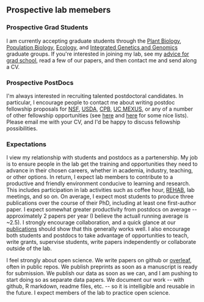 ## Prospective lab memebers

### Prospective Grad Students

I am currently accepting graduate students through the [Plant Biology](http://biosci3.ucdavis.edu/gradGroups/pb/), [Population Biology](http://www-eve.ucdavis.edu/eve/pbg/), [Ecology](http://ecology.ucdavis.edu), and [Integrated Genetics and Genomics](http://igg.ucdavis.edu) graduate groups. If you're interested in joining my lab, see my [advice for grad school](http://www.slideshare.net/jrossibarra/forgradschool), read a few of our papers, and then contact me and send along a CV.

### Prospective PostDocs

I'm always interested in recruiting talented postdoctoral candidates. In particular, I encourage people to contact me about writing postdoc fellowship proposals for [NSF](http://www.nsf.gov/funding/education.jsp?fund_type=3), [USDA](http://www.csrees.usda.gov/fo/fellowshipsgrantprogramafri.cfm), [CPB](http://cpb.ucdavis.edu/CPB%20Postdoc%20Fellowship.html), [UC MEXUS](http://www.ucmexus.ucr.edu/funding/fellowship_post_doc.html), or any of a number of other fellowship opportunities (see [here](http://mathbionerd.blogspot.com/2014/04/some-postdoctoral-fellowships-in-biology.html) and [here](http://people.ds.cam.ac.uk/dl384/Resources_Postdocs.html) for some nice lists). Please email me with your CV, and I'd be happy to discuss fellowship possibilities.

### Expectations

I view my relationship with students and postdocs as a partenership. My job is to ensure people in the lab get the training and opportunities they need to advance in their chosen careers, whether in academia, industry, teaching, or other options.  In return, I expect lab members to contribute to a productive and friendly environment conducive to learning and research. This includes participation in lab activities such as coffee hour, [REHAB](http://]www.rilab.org/rehab.html), lab meetings, and so on. On average, I expect most students to produce three publications over the course of their PhD, including at least one first-author paper.  I expect somewhat greater productivity from postdocs on average -- approximately 2 papers per year (I believe the actuall running average is ~2.5). I strongly encourage collaboration, and a quick glance at our [publications]() should show that this generally works well. I also encourage both students and postdocs to take advantage of opportunities to teach, write grants, supervise students, write papers independently or collaborate outside of the lab.

I feel strongly about open science. We write papers on github or [overleaf](overleaf.com), often in public repos.  We publish preprints as soon as a manuscript is ready for submission.  We publish our data as soon as we can, and I am pushing to start doing so as separate data papers. We document our work -- with github, R markdown, readme files, etc. -- so it is intelligible and reusable in the future. I expect members of the lab to practice open science. 

